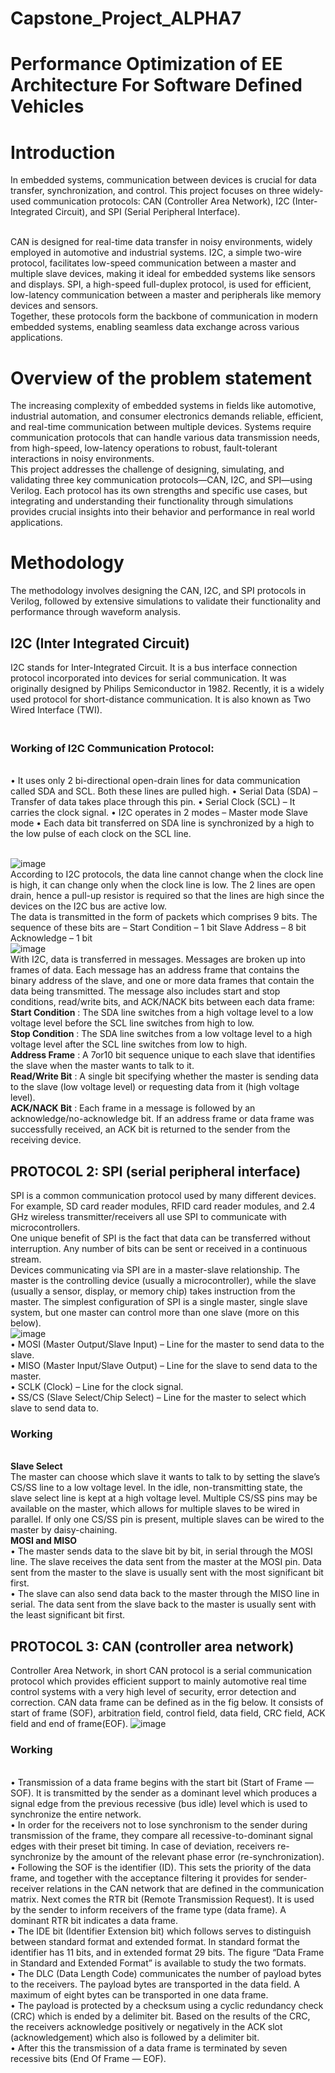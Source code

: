 # Capstone_Project_ALPHA7

# Performance Optimization of EE Architecture For Software Defined Vehicles

# Introduction
In embedded systems, communication between devices is crucial for data transfer, synchronization, and control. This project focuses on three widely-used communication protocols: CAN (Controller Area Network), I2C (Inter-Integrated Circuit), and SPI (Serial Peripheral Interface).

<br> CAN is designed for real-time data transfer in noisy environments, widely employed in automotive and industrial systems. I2C, a simple two-wire protocol, facilitates low-speed communication between a master and multiple slave devices, making it ideal for embedded systems like sensors and displays. SPI, a high-speed full-duplex protocol, is used for efficient, low-latency communication between a master and peripherals like memory devices and sensors. 
                         <br>                                           Together, these protocols form the backbone of communication in modern embedded systems, enabling seamless data exchange across various applications.


# Overview of the problem statement
  The increasing complexity of embedded systems in fields like automotive, industrial automation, and consumer electronics demands reliable, efficient, and real-time communication between multiple devices. Systems require communication protocols that can handle various data transmission needs, from high-speed, low-latency operations to robust, fault-tolerant interactions in noisy environments.
   <br> This project addresses the challenge of designing, simulating, and validating three key communication protocols—CAN, I2C, and SPI—using Verilog. Each protocol has its own strengths and specific use cases, but integrating and understanding their functionality through simulations provides crucial insights into their behavior and performance in real world applications.

                        

# Methodology
The methodology involves designing the CAN, I2C, and SPI protocols in Verilog, followed by extensive simulations to validate their functionality and performance through waveform analysis.
                 

## I2C (Inter Integrated Circuit)
I2C stands for Inter-Integrated Circuit. It is a bus interface connection protocol incorporated into devices for serial communication. It was originally designed by Philips Semiconductor in 1982. Recently, it is a widely used protocol for short-distance communication. It is also known as Two Wired Interface (TWI).
### <br>Working of I2C Communication Protocol:
<br> •	It uses only 2 bi-directional open-drain lines for data communication called SDA and SCL. Both these lines are pulled high.
•	Serial Data (SDA) – Transfer of data takes place through this pin.
•	Serial Clock (SCL) – It carries the clock signal.
•	I2C operates in 2 modes –
                    Master mode
                    Slave mode
•	Each data bit transferred on SDA line is synchronized by a high to the low pulse of each clock on the SCL line.

<br> ![image](https://github.com/user-attachments/assets/17045c9e-fd99-44d8-8631-e049f5d2f161)
<br>According to I2C protocols, the data line cannot change when the clock line is high, it can change only when the clock line is low. The 2 lines are open drain, hence a pull-up resistor is required so that the lines are high since the devices on the I2C bus are active low. <br> The data is transmitted in the form of packets which comprises 9 bits. The sequence of these bits are  –
                                                        Start Condition – 1 bit
                                                        Slave Address – 8 bit
                                                         Acknowledge – 1 bit
          <br> ![image](https://github.com/user-attachments/assets/f8fe90ad-27fc-498f-a6b8-1a8f69e459f2)
          <br> With I2C, data is transferred in messages. Messages are broken up into frames of data. Each message has an address frame that contains the binary address of the slave, and one or more data frames that contain the data being transmitted. The message also includes start and stop conditions, read/write bits, and ACK/NACK bits between each data frame:
 <br> **Start Condition** : The SDA line switches from a high voltage level to a low voltage level    before the SCL line switches from high to low.
<br> **Stop Condition** : The SDA line switches from a low voltage level to a high voltage level after the SCL line switches from low to high.
<br> **Address Frame** : A 7or10 bit sequence unique to each slave that identifies the slave when the master wants to talk to it.
<br> **Read/Write Bit** : A single bit specifying whether the master is sending data to the slave (low voltage level) or requesting data from it (high voltage level).
<br> **ACK/NACK Bit** : Each frame in a message is followed by an acknowledge/no-acknowledge bit. If an address frame or data frame was successfully received, an ACK bit is returned to the sender from the receiving device.

## PROTOCOL 2:  SPI (serial peripheral interface)
SPI is a common communication protocol used by many different devices. For example, SD card reader modules, RFID card reader modules, and 2.4 GHz wireless transmitter/receivers all use SPI to communicate with microcontrollers.
                <br> One unique benefit of SPI is the fact that data can be transferred without interruption. Any number of bits can be sent or received in a continuous stream. 
                    <br> Devices communicating via SPI are in a master-slave relationship. The master is the controlling device (usually a microcontroller), while the slave (usually a sensor, display, or memory chip) takes instruction from the master. The simplest configuration of SPI is a single master, single slave system, but one master can control more than one slave (more on this below). 
        <br> ![image](https://github.com/user-attachments/assets/a160f6c4-97f3-46ec-a83d-560bac344278)
        <br> •	MOSI (Master Output/Slave Input) – Line for the master to send data to the slave.
   <br> •	MISO (Master Input/Slave Output) – Line for the slave to send data to the master.
   <br> •	SCLK (Clock) – Line for the clock signal.
   <br> •	SS/CS (Slave Select/Chip Select) – Line for the master to select which slave to send data to.
   ### Working
   <br> **Slave Select**
             <br> The master can choose which slave it wants to talk to by setting the slave’s CS/SS line to a low voltage level. In the idle, non-transmitting state, the slave select line is kept at a high voltage level. Multiple CS/SS pins may be available on the master, which allows for multiple slaves to be wired in parallel. If only one CS/SS pin is present, multiple slaves can be wired to the master by daisy-chaining.
             <br> **MOSI and MISO**
<br> •	The master sends data to the slave bit by bit, in serial through the MOSI line. The slave receives the data sent from the master at the MOSI pin. Data sent from the master to the slave is usually sent with the most significant bit first.
<br> •	The slave can also send data back to the master through the MISO line in serial. The data sent from the slave back to the master is usually sent with the least significant bit first.


## PROTOCOL 3: CAN (controller area network)
Controller Area Network, in short CAN protocol is a serial communication protocol which provides efficient support to mainly automotive real time control systems with a very high level of security, error detection and correction. CAN data frame can be defined as in the fig below. It consists of start of frame (SOF), arbitration field, control field, data field, CRC field, ACK field and end of frame(EOF).
![image](https://github.com/user-attachments/assets/1f8e6abc-947f-4e16-99ca-238565b05f8a)
### Working
<br> •	Transmission of a data frame begins with the start bit (Start of Frame — SOF). It is transmitted by the sender as a dominant level which produces a signal edge from the previous recessive (bus idle) level which is used to synchronize the entire network.
<br> •	 In order for the receivers not to lose synchronism to the sender during transmission of the frame, they compare all recessive-to-dominant signal edges with their preset bit timing. In case of deviation, receivers re-synchronize by the amount of the relevant phase error (re-synchronization).
<br> •	Following the SOF is the identifier (ID). This sets the priority of the data frame, and together with the acceptance filtering it provides for sender-receiver relations in the CAN network that are defined in the communication matrix. Next comes the RTR bit (Remote Transmission Request). It is used by the sender to inform receivers of the frame type (data frame). A dominant RTR bit indicates a data frame.
<br> •	The IDE bit (Identifier Extension bit) which follows serves to distinguish between standard format and extended format. In standard format the identifier has 11 bits, and in extended format 29 bits. The figure “Data Frame in Standard and Extended Format” is available to study the two formats.
<br> •	The DLC (Data Length Code) communicates the number of payload bytes to the receivers. The payload bytes are transported in the data field. A maximum of eight bytes can be transported in one data frame.
<br> •	The payload is protected by a checksum using a cyclic redundancy check (CRC) which is ended by a delimiter bit. Based on the results of the CRC, the receivers acknowledge positively or negatively in the ACK slot (acknowledgement) which also is followed by a delimiter bit.
<br> •	After this the transmission of a data frame is terminated by seven recessive bits (End Of Frame — EOF).







          


                                                        







